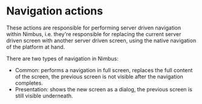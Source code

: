 # Navigation actions
These actions are responsible for performing server driven navigation within Nimbus, i.e. they're responsible for replacing the current server driven
screen with another server driven screen, using the native navigation of the platform at hand.

There are two types of navigation in Nimbus:
- Common: performs a navigation in full screen, replaces the full content of the screen, the previous screen is not visible after the navigation
completes.
- Presentation: shows the new screen as a dialog, the previous screen is still visible underneath. 